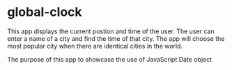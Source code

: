# global-clock
This app displays the current postion and time of the user. The user can enter a name of a city and find the time of that city. The app will choose the most popular city when there are identical cities in the world.

The purpose of this app to showcase the use of JavaScript Date object
